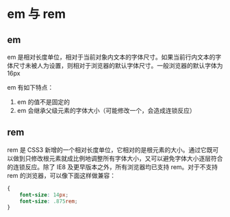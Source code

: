 # em 与 rem

## em

em 是相对长度单位，相对于当前对象内文本的字体尺寸。如果当前行内文本的字体尺寸未被人为设置，则相对于浏览器的默认字体尺寸。一般浏览器的默认字体为 16px

em 有如下特点：

1. em 的值不是固定的
2. em 会继承父级元素的字体大小（可能修改一个，会造成连锁反应）

## rem

rem 是 CSS3 新增的一个相对长度单位，它相对的是根元素的大小。通过它既可以做到只修改根元素就成比例地调整所有字体大小，又可以避免字体大小逐层符合的连锁反应。除了 IE8 及更早版本之外，所有浏览器均已支持 rem。对于不支持 rem 的浏览器，可以像下面这样做兼容：

```css
{
	font-size: 14px;
	font-size: .875rem; 
}
```

